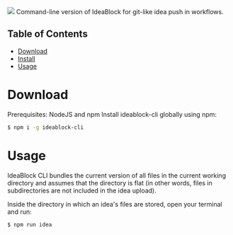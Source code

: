 ![](https://i.imgur.com/G07I9tF.png)
Command-line version of IdeaBlock for git-like idea push in workflows.

Table of Contents
-----------------

- [Download](#download)
- [Install](#install)
- [Usage](#usage)

# Download
Prerequisites: NodeJS and npm
Install ideablock-cli globally using npm:
```bash
$ npm i -g ideablock-cli
```

# Usage
IdeaBlock CLI bundles the current version of all files in the current working directory and assumes that the directory is flat (in other words, files in subdirectories are not included in the idea upload).

Inside the directory in which an idea's files are stored, open your terminal and run:
```bash
$ npm run idea
```
